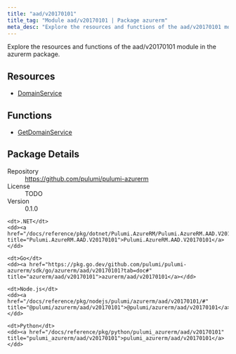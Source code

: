 ```yaml
---
title: "aad/v20170101"
title_tag: "Module aad/v20170101 | Package azurerm"
meta_desc: "Explore the resources and functions of the aad/v20170101 module in the azurerm package."
---
```


<!-- WARNING: this file was generated by Pulumi Docs Generator. -->
<!-- Do not edit by hand unless you're certain you know what you are doing! -->

Explore the resources and functions of the aad/v20170101 module in the azurerm package.

<h2 id="resources">Resources</h2>
<ul class="api">
    <li><a href="domainservice" title="DomainService"><span class="symbol resource"></span>DomainService</a></li>
</ul>

<h2 id="functions">Functions</h2>
<ul class="api">
    <li><a href="getdomainservice" title="GetDomainService"><span class="symbol function"></span>GetDomainService</a></li>
</ul>

<h2 id="package-details">Package Details</h2>
<dl class="package-details">
	<dt>Repository</dt>
	<dd><a href="https://github.com/pulumi/pulumi-azurerm">https://github.com/pulumi/pulumi-azurerm</a></dd>
	<dt>License</dt>
	<dd>TODO</dd>
	<dt>Version</dt>
	<dd>0.1.0</dd>
</dl>



<dl class="tabular">

    <dt>.NET</dt>
    <dd><a href="/docs/reference/pkg/dotnet/Pulumi.AzureRM/Pulumi.AzureRM.AAD.V20170101.html" title="Pulumi.AzureRM.AAD.V20170101">Pulumi.AzureRM.AAD.V20170101</a></dd>

    <dt>Go</dt>
    <dd><a href="https://pkg.go.dev/github.com/pulumi/pulumi-azurerm/sdk/go/azurerm/aad/v20170101?tab=doc#" title="azurerm/aad/v20170101">azurerm/aad/v20170101</a></dd>

    <dt>Node.js</dt>
    <dd><a href="/docs/reference/pkg/nodejs/pulumi/azurerm/aad/v20170101/#" title="@pulumi/azurerm/aad/v20170101">@pulumi/azurerm/aad/v20170101</a></dd>

    <dt>Python</dt>
    <dd><a href="/docs/reference/pkg/python/pulumi_azurerm/aad/v20170101" title="pulumi_azurerm/aad/v20170101">pulumi_azurerm/aad/v20170101</a></dd>

</dl>

